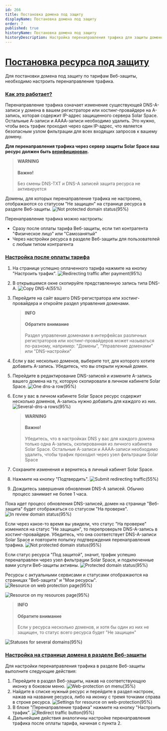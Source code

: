 ```yaml
---
id: 266
title: Постановка домена под защиту
displayName: Постановка домена под защиту
order: 7
published: true
historyName: Постановка домена под защиту
historyDescription: Настройка перенаправления трафика для защиты доменов
---
```


# [Постановка ресурса под защиту](resource-protection)

Для постановки домена под защиту по тарифам Веб-защиты, необходимо настроить перенаправление трафика. 

### [Как это работает?](how-it-works)
Перенаправление трафика означает изменение существующей DNS-A-записи у домена в вашем регистраторе или хостинг-провайдере на A-запись, которая содержит IP-адрес защищенного сервера Solar Space. Остальные А-записи и АААА-записи необходимо удалить. Это нужно, чтобы весь трафик проходил через один IP-адрес, что является безопасным узлом фильтрации для всех входящих запросов к вашему домену. 

**Для перенаправления трафика через сервер защиты Solar Space ваш ресурс должен быть [верифицирован]([206]).**

   > **WARNING**
   > #### Важно!
   > Без смены DNS-TXT и DNS-A записей защита ресурса не активируется

Домены, для которых перенаправление трафика не настроено, отображаются со статусом "Не защищен" на странице ресурса в разделе Веб-защиты.
![Not protected domain status(95%)](https://img.solarspace.pro/docs/not-protected-domain-status.jpg "Статус домена 'Не защищен'")

Перенаправление трафика можно настроить:
- Сразу после оплаты тарифа Веб-защиты, если тип контрагента "Физическое лицо" или "Самозанятый"
- Через настройки ресурса в разделе Веб-защиты для пользователей с любым типом контрагента

### [Настройка после оплаты тарифа](setting-after-payment)
1. На странице успешно оплаченного тарифа нажмите на кнопку "Настроить трафик".
![Redirecting traffic after payment(95%)](https://img.solarspace.pro/docs/redirecting-traffic-after-payment.jpg "Перенаправление траифка после оплаты")

2. В открывшемся окне скопируйте представленную запись типа DNS-А.
![Copy DNS-A(55%)](https://img.solarspace.pro/docs/copy-dns-a.jpg "Копирование DNS-A записи")

3. Перейдите на сайт вашего DNS-регистратора или хостинг-провайдера и откройте раздел управления доменами.
   > **INFO**
   > #### Обратите внимание
   > Раздел управления доменами в интерфейсах различных регистраторов или хостинг-провайдеров может называться по-разному, например: "Домены", "Управление доменами" или "DNS-настройки"

4. Если у вас несколько доменов, выберите тот, для которого хотите добавить A-запись. Убедитесь, что вы открыли нужный домен.
5. Перейдите в редактирование DNS-записей и измените A-запись вашего домена на ту, которую скопировали в личном кабинете Solar Space.
![One dns-a row(95%)](https://img.solarspace.pro/docs/one-dns-a-row.jpg "Одна DNS-A запись")
6. Если у вас в личном кабинете Solar Space ресурс содержит несколько доменов, А-запись нужно добавить для каждого из них.
![Several-dns-a rows(95%)](https://img.solarspace.pro/docs/several-dns-a-rows.jpg "Несколько DNS-A записей")
   > **WARNING**
   > #### Важно!
   > Убедитесь, что в настройках DNS у вас для каждого домена только одна А-запись, скопированная из личного кабинета Solar Space. Остальные А-записи и АААА-записи необходимо удалить, чтобы трафик проходил через узел фильтрации Solar Space   

7. Сохраните изменения и вернитесь в личный кабинет Solar Space.
8. Нажмите на кнопку "Подтвердить".
![Submit redirecting traffic(55%)](https://img.solarspace.pro/docs/submit-redirecting-traffic.jpg "Подтверждение перенаправления трафика")
9. Дождитесь завершения обновления DNS-А записей. Обычно процесс занимает не более 1 часа.

Пока идет процесс обновления DNS-записей, домен на странице "Веб-защита" будет отображаться со статусом "На проверке".
![In review domain status(95%)](https://img.solarspace.pro/docs/in-review-domain-status.jpg "Статус домена 'На проверке'")

Если через какое-то время вы увидели, что статус "На проверке" изменился на статус "Не защищен", то перепроверьте DNS-A-запись в хостинг-провайдере. Убедитесь, что она соответствует DNS-A-записи Solar Space и повторите попытку подтверждения перенаправления трафика.
![Not protected domain status(95%)](https://img.solarspace.pro/docs/not-protected-domain-status.jpg "Статус домена 'Не защищен'")

Если статус ресурса "Под защитой", значит, трафик успешно перенаправлен через узел фильтрации Solar Space, и подключенные вами услуги Веб-защиты активны.
![Protected domain status(95%)](https://img.solarspace.pro/docs/protected-domain-status.jpg "Статус домена 'Под защитой'")

Ресурсы с актуальными сервисами и статусами отображаются на страницах "Веб-защита" и "Мои ресурсы".
![Resource on web protection page(95%)](https://img.solarspace.pro/docs/resource-on-web-protection-page.jpg "Ресурс на странице Веб-защиты")

![Resource on my resources page(95%)](https://img.solarspace.pro/docs/resource-on-resources-page.jpg "Ресурс на странице Мои ресурсы")

  > **INFO**
  > #### Обратите внимание
  > Если у ресурса несколько доменов, и хотя бы один из них не защищен, то статус всего ресурса будет "Не защищен"

![Statuses for several domains(95%)](https://img.solarspace.pro/docs/statuses-for-several-domains.jpg "Статусы для нескольких доменов")

### [Настройка на странице домена в разделе Веб-защиты](setting-on-web-protection)
Для настройки перенаправления трафика в разделе Веб-защиты выполните следующие действия:
1. Перейдите в раздел Веб-защиты, нажав на соответствующую иконку в боковом меню.
![Web-protection on menu(35%)](https://img.solarspace.pro/docs/web-protection-on-menu.jpg "Вкладка Веб-защиты в меню")
2. Найдите в списке нужный ресурс и перейдите в раздел настроек, нажав на название ресурса, либо на иконку с тремя точками справа в строке ресурса.
![Settings for resource on web-protection(95%)](https://img.solarspace.pro/docs/settings-for-resource-on-web-protection.jpg "Настройки ресурса для веб-защиты")
3. В блоке "Перенаправление трафика" нажмите на кнопку "Настроить трафик".
![Redirect traffic button(95%)](https://img.solarspace.pro/docs/redirect-traffic-button.jpg "Кнопка перенаправления трафика")
4. Дальнейшие действия аналогичны настройке перенаправления трафика после оплаты тарифа, начиная с пункта 2.